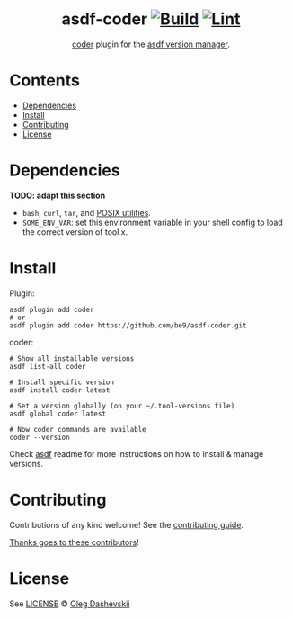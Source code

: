 <div align="center">

# asdf-coder [![Build](https://github.com/be9/asdf-coder/actions/workflows/build.yml/badge.svg)](https://github.com/be9/asdf-coder/actions/workflows/build.yml) [![Lint](https://github.com/be9/asdf-coder/actions/workflows/lint.yml/badge.svg)](https://github.com/be9/asdf-coder/actions/workflows/lint.yml)

[coder](https://coder.com/docs/cli) plugin for the [asdf version manager](https://asdf-vm.com).

</div>

# Contents

- [Dependencies](#dependencies)
- [Install](#install)
- [Contributing](#contributing)
- [License](#license)

# Dependencies

**TODO: adapt this section**

- `bash`, `curl`, `tar`, and [POSIX utilities](https://pubs.opengroup.org/onlinepubs/9699919799/idx/utilities.html).
- `SOME_ENV_VAR`: set this environment variable in your shell config to load the correct version of tool x.

# Install

Plugin:

```shell
asdf plugin add coder
# or
asdf plugin add coder https://github.com/be9/asdf-coder.git
```

coder:

```shell
# Show all installable versions
asdf list-all coder

# Install specific version
asdf install coder latest

# Set a version globally (on your ~/.tool-versions file)
asdf global coder latest

# Now coder commands are available
coder --version
```

Check [asdf](https://github.com/asdf-vm/asdf) readme for more instructions on how to
install & manage versions.

# Contributing

Contributions of any kind welcome! See the [contributing guide](contributing.md).

[Thanks goes to these contributors](https://github.com/be9/asdf-coder/graphs/contributors)!

# License

See [LICENSE](LICENSE) © [Oleg Dashevskii](https://github.com/be9/)

